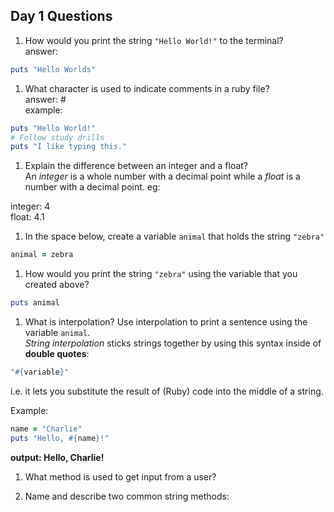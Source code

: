 ## Day 1 Questions

1. How would you print the string `"Hello World!"` to the terminal?  
    answer:  
```ruby
puts "Hello Worlds"
```  

1. What character is used to indicate comments in a ruby file?  
answer: #  
example:  
```ruby
puts "Hello World!"
# Follow study drills
puts "I like typing this."
```

1. Explain the difference between an integer and a float?  
An *integer* is a whole number with a decimal point while a *float* is a number with a decimal point. eg:

 integer: 4  
 float: 4.1

1. In the space below, create a variable `animal` that holds the string `"zebra"`  

 ```ruby  
animal = zebra
```

1. How would you print the string `"zebra"` using the variable that you created above?  
``` ruby  
puts animal
```

1. What is interpolation? Use interpolation to print a sentence using the variable `animal`.  
*String interpolation* sticks strings together by using this syntax inside of **double quotes**:
```ruby  
"#{variable}"
```  
i.e. it lets you substitute the result of (Ruby) code into the middle of a string.    

Example:  
```ruby  
name = "Charlie"  
puts "Hello, #{name}!"
```
**output: Hello, Charlie!**

1. What method is used to get input from a user?

1. Name and describe two common string methods:
